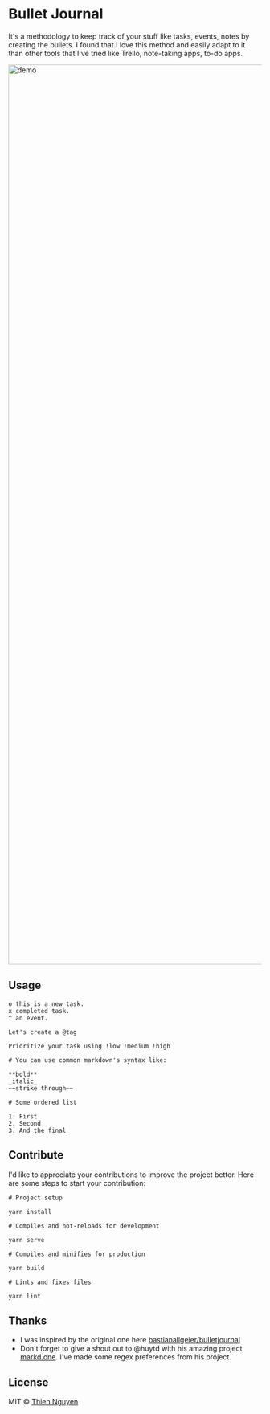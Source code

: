 # Bullet Journal

It's a methodology to keep track of your stuff like tasks, events, notes by creating the bullets. I found that I love
this method and easily adapt to it than other tools that I've tried like Trello, note-taking apps, to-do apps.

<img width="1792" alt="demo" src="https://user-images.githubusercontent.com/72242664/186437039-2260c441-79d7-4a41-99a5-f0906f625e36.png">

## Usage

```
o this is a new task.
x completed task.
^ an event.

Let's create a @tag

Prioritize your task using !low !medium !high

# You can use common markdown's syntax like:

**bold**
_italic_
~~strike through~~

# Some ordered list

1. First
2. Second
3. And the final
```

## Contribute

I'd like to appreciate your contributions to improve the project better. Here are some steps to start your contribution:

```
# Project setup

yarn install

# Compiles and hot-reloads for development

yarn serve

# Compiles and minifies for production

yarn build

# Lints and fixes files

yarn lint
```

## Thanks

- I was inspired by the original one here
  [bastianallgeier/bulletjournal](https://github.com/bastianallgeier/bulletjournal)
- Don't forget to give a shout out to @huytd with his amazing project [markd.one](https://github.com/huytd/markd.one).
  I've made some regex preferences from his project.

## License

MIT © [Thien Nguyen](https://thien.dev)
